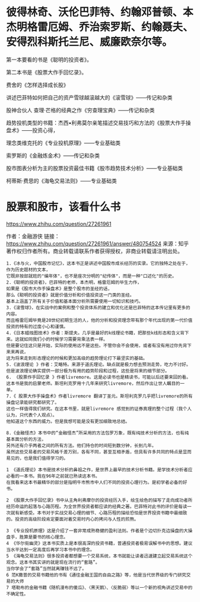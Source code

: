 # 彼得林奇、沃伦巴菲特、约翰邓普顿、本杰明格雷厄姆、乔治索罗斯、约翰聂夫、安得烈科斯托兰尼、威廉欧奈尔等。

第一本要看的书是《聪明的投资者》。

第二本书是《股票大作手回忆录》。

费舍的《怎样选择成长股》

讲述巴菲特如何把自己的资产雪球越滚越大的《滚雪球》——传记和杂类

股神合伙人 查理·芒格的经典之作《穷查理宝典》——传记和杂类

趋势投机类型的书籍：杰西•利弗莫尔亲笔描述交易技巧和方法的《股票大作手操盘术》——投资心得，

理念类维克托的《专业投机原理》——专业基础类

索罗斯的《金融炼金术》——传记和杂类

股市图表分析为主的股票投资最佳书籍《股市趋势技术分析》——专业基础类

柯蒂斯·费思的《海龟交易法则》——专业基础类



# 股票和股市，该看什么书
https://www.zhihu.com/question/27261961

作者：金融游侠
链接：https://www.zhihu.com/question/27261961/answer/480754524
来源：知乎
著作权归作者所有。商业转载请联系作者获得授权，非商业转载请注明出处。


```rub 
1.《冰与火，中国股市记忆》，这本书正是讲述中国股市成长经历的实录。它的独特之处在于，作为历史题材的文本，
它既非按部就班的"编年体"，也不是座次分明的"纪传体"，而是一种"口述化"的历史。
2.《聪明的投资者》，巴菲特的老师，本杰明，格雷厄姆的毕生力作，
如果是《股市大作手操盘术》是整个股市的圣经的话，
那么《聪明的投资者》就是价值分析和价值投资这一门类的圣经。
基本上涵盖了所有关于价值和基本面分析所需要使用一切知识和技巧。
3.《滚雪球》，在实战中的案例和整个投资体系的建立和优化还是巴菲特的这本传记里有更多的内容。
而且格雷厄姆毕竟是20世纪初期生活的人，他的分析和投资理念带有那个年代出现的第一代价值投资的特有的过度小心和谨慎。
4.《日本蜡烛图技术》作者：斯提夫。几乎是最好的k线理论书籍，把那些k线形态和含义背下来。这就如同我们小的时候学习需要背乘法表一样。
但是要记住这只是开始，实际的使用远不是这些。不管你会不会使用，或者有没有用过你先背下来来再说，
这为将来走到形态理论的时候和更加高级的趋势理论打下最坚实的基础。
5.《波浪理论 》作者：艾略特。来源于道氏理论。缺点就是极力想去预测走势，吃力不讨好。
但是波浪理论确实提供一部分极为有用的趋势阶段和过程，这些是将来的细节部分。
6. 《股票作手回忆录 》作者livremore。这是必读书也是精读书，可能以后还要来回的看。
这本书是我的启蒙老师。斯坦利克罗用十几年来研究livremore，然后作出让世人瞩目的一单。
7.《 股票大作手操盘术》作者livremore 翻译丁圣元。斯坦利克罗几乎把livremore的所有操盘记录能研究都研究了。
这也一样值得我们研究。在这本书里，就是livremore 感觉到的证券真理的整个过程（我个人认为，只代表个人观点）。
他知道这个东西的威力。但是我想可能是没有更加细致地总结。

8.《金融怪杰》本书中的“金融怪杰”所采用的方法包罗万象，既有纯技术分析的方法，也有纯基本面分析的方法，
另外还有介乎两者之间的所有方法。他们持仓的时间短到数分钟，长到几年。
虽然这些交易者的交易风格千差万别，各有不同，甚至互相矛盾，但具有许多共同的特点是显而易见的，也是我们值得学习的。

1 《道氏理论》本书是技术分析的鼻祖之作，是世界上最早的技术分析书籍。是学技术分析者应必看的一本书。我在96年之前就已熟读这本书。
在我看来这本书最精华的部分是指明牛市熊市中人们不同的投资心理行为。是初学者必备的好书。

2 《股票大作手回忆录》书中从主角利弗摩尔的投资经历入手，绘生绘色的描写了走向成功者所经历命运的起落与心路历程。为全世界投资者都应读的经典之著。巴菲特对此书的评价是每读一次就有新感受。本书对于实战交易心理的细节、心路历程的描绘恐怕是世界投资书籍中最细致的。投资的高级阶段肯定要面对着交易时内心的拷问与人性的煎熬。

3 《专业投机原理》这是介绍了一套非常成熟稳健的盈利法则。作者是个边切扑克边操盘的大操盘手，胜算是要书的核心理念。
4 《华尔街幽灵》这本书实质上是本很高深的投资书籍，普通投资者极易误解书中的思想。建议当水平达到一定高度后再学习本书中的理念。
5 《海龟交易法则》很多投资者都想要一个交易系统，本书就能让读者迅速建立起交易系统这个观念。这本书其实讲的就是现在流行的“套路”。
当你学会了“套路”当然就离赚钱不远了。
6 范K撒普的交易书籍他的书有《通往金融王国的自由之路》等，他是当代世界级的专门研究交易的大师
7 塔勒布的金融书籍《随机漫布的傻瓜》、〈黑天鹅〉、〈反脆弱〉等以一个新的视角讲述交易中的不确定性。
```



